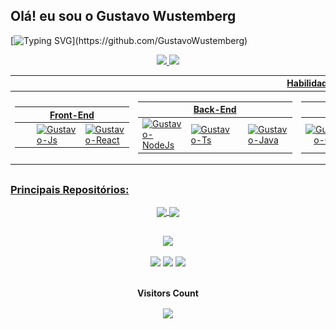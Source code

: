 ## Olá! eu sou o Gustavo Wustemberg

[![Typing SVG](https://readme-typing-svg.herokuapp.com?font=Fira+Code&size=35&pause=1000&color=238972&center=true&vCenter=true&width=1000&lines=Hello%2C+My+name+is+Gustavo+Wustemberg+;I'm+20+years+old;I'm+from+Brazil%2C+São+Paulo;Welcome!)](https://github.com/GustavoWustemberg)

<div align="center">
  <a href="https://github.com/GustavoWustemberg">
  <img height="180em" src="https://github-readme-stats.vercel.app/api?username=GustavoWustemberg&show_icons=true&theme=dracula&i&show_icons=true&include_all_commits=true&hide_border=true"/>
  <img height="180em" src="https://github-readme-stats.vercel.app/api/top-langs/?username=GustavoWustemberg&theme=dracula&hide_border=true&layout=compact&langs_count=10"/>
</div>

<div>
  <table>
    <thead>
      <tr>
        <th colspan="4">Habilidades</th>
      </tr>
    </thead>
    <tbody>
      <tr>
        <td>
          <!-- Tabela Front-end -->
          <table>
            <thead>
              <tr>
                <th colspan="5">Front-End</th>
              </tr>
            </thead>
            <tbody>
              <tr>
                <td><img align="center" alt="Gustavo-HTML" height="34" width="34"
                    src="https://raw.githubusercontent.com/devicons/devicon/master/icons/html5/html5-original.svg"></td>
                <td><img align="center" alt="Gustavo-CSS" height="34" width="34"
                    src="https://raw.githubusercontent.com/devicons/devicon/master/icons/css3/css3-original.svg"></td>
                <td><img align="center" alt="Gustavo-Js" height="34" width="34"
                    src="https://cdn.jsdelivr.net/gh/devicons/devicon/icons/javascript/javascript-original.svg"></td>
                <td><img align="center" alt="Gustavo-React" height="34" width="34"
                    src="https://cdn.jsdelivr.net/gh/devicons/devicon/icons/react/react-original.svg"></td>
              </tr>
            </tbody>
          </table>
        </td>
        <td>
          <!-- Tabela Back-end -->
          <table>
            <thead>
              <tr>
                <th colspan="4">Back-End</th>
              </tr>
            </thead>
            <tbody>
              <tr>
                <td><img align="center" alt="Gustavo-NodeJs" height="34" width="34"
                    src="https://cdn.jsdelivr.net/gh/devicons/devicon/icons/nodejs/nodejs-plain.svg"></td>
                <td><img align="center" alt="Gustavo-Ts" height="34" width="34"
                    src="https://cdn.jsdelivr.net/gh/devicons/devicon/icons/typescript/typescript-original.svg"></td>
                <td><img align="center" alt="Gustavo-Python" height="34" width="34"
                    src="https://raw.githubusercontent.com/devicons/devicon/master/icons/python/python-original.svg">
                </td>
                <td><img align="center" alt="Gustavo-Java  " height="34" width="34"
                    src="https://cdn.jsdelivr.net/gh/devicons/devicon@latest/icons/java/java-original.svg">
                </td>
              </tr>
            </tbody>
          </table>
        </td>
        <!-- Tabela Ferramentas -->
        <td>
          <table>
            <thead>
              <tr>
                <th colspan="4">Ferramentas:</th>
              </tr>
            </thead>
            <tbody>
              <tr>
                <td align="center"><img alt="Gustavo-Git" height="34" width="34"
                    src="https://cdn.jsdelivr.net/gh/devicons/devicon/icons/git/git-original.svg"></td>
                <td align="center"><img alt="Gustavo-Figma" height="34" width="34"
                    src="https://cdn.jsdelivr.net/gh/devicons/devicon/icons/figma/figma-original.svg"></td>
                <td align="center"><img alt="Gustavo-Docker" height="34" width="34"
                    src="https://cdn.jsdelivr.net/gh/devicons/devicon/icons/docker/docker-original.svg"></td>
<!--                 <td align="center"><img alt="Gustavo-VScode" height="34" width="34"
                    src="https://cdn.jsdelivr.net/gh/devicons/devicon/icons/vscode/vscode-original.svg"></td> -->
                <td align="center"><img alt="Gustavo-GitHub" height="34" width="34"
                    src="https://cdn.jsdelivr.net/gh/devicons/devicon/icons/github/github-original.svg"></td>
              </tr>
            </tbody>
          </table>
        </td>
        <td>
          <table>
            <thead>
              <tr>
                <th colspan="2">Banco de dados:</th>
              </tr>
            </thead>
            <tbody>
              <tr>
                <td><img align="center" alt="Gustavo-MySQL" height="34" width="34"
                    src="https://cdn.jsdelivr.net/gh/devicons/devicon/icons/mysql/mysql-original.svg"></td>
                <td><img align="center" alt="Gustavo-PostgreSQL" height="34" width="34"
                    src="https://cdn.jsdelivr.net/gh/devicons/devicon/icons/postgresql/postgresql-plain.svg"></td>
              </tr>
            </tbody>
          </table>
        </td>
      </tr>
    </tbody>
  </table>
</div>

##

### Principais Repositórios:
<div align="center">
<a href="https://github.com/GustavoWustemberg/TreatImages">
  <img align="center" src="https://github-readme-stats.vercel.app/api/pin/?username=GustavoWustemberg&repo=TreatImages&&theme=dark" />
</a>
<a href="https://github.com/GustavoWustemberg/InventoryManager">
  <img align="center" src="https://github-readme-stats.vercel.app/api/pin/?username=GustavoWustemberg&repo=InventoryManager&&theme=dark" />
</a>
</div>

##

<p align="center">
<img src='https://github-profile-trophy.vercel.app/?username=GustavoWustemberg&theme=onestar&no-bg=true'/>
</p>

<div align="center">
  <a href="https://www.instagram.com/degustawinho/" target="_blank"><img src="https://img.shields.io/badge/-Instagram-%23E4405F?style=for-the-badge&logo=instagram&logoColor=white" target="_blank"></a>
  <a href = "mailto:gustavowustemberg14@gmail.com"><img src="https://img.shields.io/badge/-Gmail-%23333?style=for-the-badge&logo=gmail&logoColor=white" target="_blank"></a>
  <a href="https://www.linkedin.com/in/gustavo-augusto-wustemberg-40a72421a" target="_blank"><img src="https://img.shields.io/badge/-LinkedIn-%230077B5?style=for-the-badge&logo=linkedin&logoColor=white" target="_blank"></a>
</div>

<div align="center">
<br><p align="centre"><b>Visitors Count</b></p>  
<p align="center"><img align="center" src="https://profile-counter.glitch.me/{GustavoWustemberg}/count.svg" /></p>
<br>
</div>
